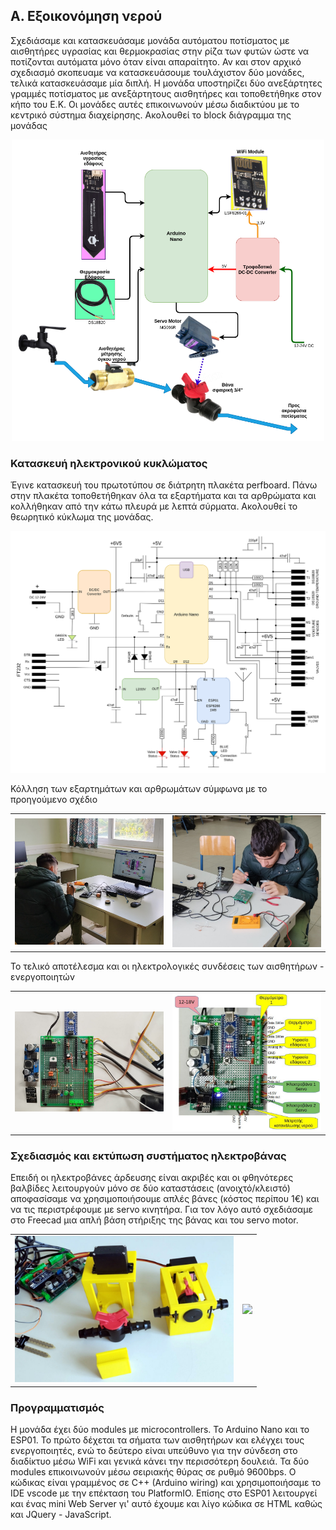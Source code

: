 <H2>Α. Εξοικονόμηση νερού</H2>
Σχεδιάσαμε και κατασκευάσαμε μονάδα αυτόματου ποτίσματος με αισθητήρες υγρασίας και θερμοκρασίας στην ρίζα των φυτών ώστε να ποτίζονται αυτόματα μόνο όταν είναι απαραίτητο. Αν και στον αρχικό σχεδιασμό σκοπευαμε να κατασκευάσουμε τουλάχιστον δύο μονάδες, τελικά κατασκευάσαμε μία διπλή. Η μονάδα υποστηρίζει δύο ανεξάρτητες γραμμές ποτίσματος με ανεξάρτητους αισθητήρες και τοποθετήθηκε στον κήπο του Ε.Κ. Οι μονάδες αυτές επικοινωνούν μέσω διαδικτύου με το κεντρικό σύστημα διαχείρησης. 
Ακολουθεί το block διάγραμμα της μονάδας
<p align = "center">
  <img src="../resources/images/A_Water.png" width="500">
</p>
<H3>Κατασκευή ηλεκτρονικού κυκλώματος</H3>
Έγινε κατασκευή του πρωτοτύπου σε διάτρητη πλακέτα perfboard. Πάνω στην πλακέτα τοποθετήθηκαν όλα τα εξαρτήματα και τα αρθρώματα και κολλήθηκαν από την κάτω πλευρά με λεπτά σύρματα. Ακολουθεί το θεωρητικό κύκλωμα της μονάδας.
<p align = "center">
  <img src="schematics/EEKYP1.png" width="700">
</p>
Κόλληση των εξαρτημάτων και αρθρωμάτων σύμφωνα με το προηγούμενο σχέδιο
<table align="center">
 <tr>
  <td><img src="Images/EEKYP1_pcb_construction1.jpg" width="300"></td>
  <td><img src="Images/EEKYP1_pcb_construction2.jpg" width="300"></td>
  </tr>
</table>
Το τελικό αποτέλεσμα και οι ηλεκτρολογικές συνδέσεις των αισθητήρων - ενεργοποιητών
<table align="center">
 <tr>
  <td><img src="Images/EEKYP1_pcb.jpg" width="300"></td>
  <td><img src="Images/EEKYP1_Connections.jpg" width="300"></td>
  </tr>
</table>
<H3>Σχεδιασμός και εκτύπωση συστήματος ηλεκτροβάνας</H3>
Επειδή οι ηλεκτροβάνες άρδευσης είναι ακριβές και οι φθηνότερες βαλβίδες λειτουργούν μόνο σε δύο καταστάσεις (ανοιχτό/κλειστό) αποφασίσαμε να χρησιμοποιήσουμε απλές βάνες (κόστος περίπου 1€) και να τις περιστρέφουμε με servo κινητήρα. Για τον λόγο αυτό σχεδιάσαμε στο Freecad μια απλή βάση στήριξης της βάνας και του servo motor.
<table align="center">
 <tr>
  <td><img src="Images/EEKYP1_Valves.jpg" width="350"></td>
  <td><a href="https://youtu.be/jAH-wysm_M4?si=AJ5Le6BRvx6Hh9Bs" title="Παρακολούθηση video"><img src="https://i9.ytimg.com/vi/jAH-wysm_M4/mqdefault.jpg?sqp=CKS1rsEG-oaymwEmCMACELQB8quKqQMa8AEB-AH-CYAC0AWKAgwIABABGGUgVChKMA8=&rs=AOn4CLAjw71PM2-tfwGrt56B-ITRprMlRA"></a>
  </td>
  </tr>
</table>
<H3>Προγραμματισμός</H3>
Η μονάδα έχει δύο modules με microcontrollers. Το Arduino Nano και το ESP01. Το πρώτο δέχεται τα σήματα των αισθητήρων και ελέγχει τους ενεργοποιητές, ενώ το δεύτερο είναι υπεύθυνο για την σύνδεση στο διαδίκτυο μέσω WiFi και γενικά κάνει την περισσότερη δουλειά. Τα δύο modules επικοινωνούν μέσω σειριακής θύρας σε ρυθμό 9600bps. Ο κώδικας είναι γραμμένος σε C++ (Arduino wiring) και χρησιμοποιήσαμε το IDE vscode με την επέκταση του PlatformIO. Επίσης στο ESP01 λειτουργεί και ένας mini Web Server γι' αυτό έχουμε και λίγο κώδικα σε HTML καθώς και JQuery - JavaScript.
